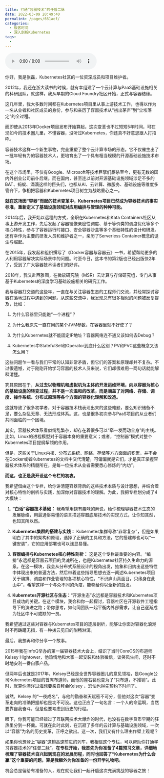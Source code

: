 ```yaml
---
title: 打通“容器技术”的任督二脉
date: 2022-03-09 20:49:40
permalink: /pages/661aef/
categories:
  - 极客时间
  - 深入剖析Kubernetes
tags:
  - 
---
```

<audio title="开篇词.打通“容器技术”的任督二脉" src="https://static001.geekbang.org/resource/audio/fd/da/fde5b177af8b243cbd34413535e72cda.mp3" controls="controls"></audio> 
<p>你好，我是张磊，Kubernetes社区的一位资深成员和项目维护者。</p>
<p>2012年，我还在浙大读书的时候，就有幸组建了一个云计算与PaaS基础设施相关的科研团队，就这样，我从早期的Cloud Foundry社区开始，正式与容器结缘。</p>
<p>这几年里，我大多数时间都在Kubernetes项目里从事上游技术工作，也得以作为一名从业者和社区成员的身份，参与和亲历了容器技术从“初出茅庐”到“尘埃落定”的全过程。</p>
<p>而即使从2013年Docker项目发布开始算起，这次变革也不过短短5年时间，可在现如今的技术圈儿里，不懂容器，没听过Kubernetes，你还真不好意思跟人打招呼。</p>
<p>容器技术这样一个新生事物，完全重塑了整个云计算市场的形态。它不仅催生出了一批年轻有为的容器技术人，更培育出了一个具有相当规模的开源基础设施技术市场。</p>
<p>在这个市场里，不仅有Google、Microsoft等技术巨擘们厮杀至今，更有无数的国内外创业公司前仆后继。而在国内，甚至连以前对开源基础设施领域涉足不多的BAT、蚂蚁、滴滴这样的巨头们，也都从AI、云计算、微服务、基础设施等维度多管齐下，争相把容器和Kubernetes项目树立为战略重心之一。</p><!-- [[[read_end]]] -->
<p><strong>就在这场因“容器”而起的技术变革中，Kubernetes项目已然成为容器技术的事实标准，重新定义了基础设施领域对应用编排与管理的种种可能。</strong></p>
<p>2014年后，我开始以远程的方式，全职在Kubernetes和Kata Containers社区从事上游开发工作，先后发起了容器镜像亲密性调度、基于等价类的调度优化等多个核心特性，参与了容器运行时接口、安全容器沙盒等多个基础特性的设计和研发。还有幸作为主要的研发人员和维护者之一，亲历了Serverless Container概念的诞生与崛起。</p>
<p>在2015年，我发起和组织撰写了《Docker容器与容器云》一书，希望帮助更多的人利用容器解决实际场景中的问题。时至今日，这本书的第2版也已经出版快2年了，受到了广大容器技术读者们的好评。</p>
<p>2018年，我又赴西雅图，在微软研究院（MSR）云计算与存储研究组，专门从事基于Kubernetes的深度学习基础设施相关的研究工作。</p>
<p>我与容器打交道的这些年，一直在与关注容器生态的工程师们交流，并经常探讨容器在落地过程中遇到的问题。从这些交流中，我发现总有很多相似的问题被反复提及，比如：</p>
<ol>
<li>
<p>为什么容器里只能跑“一个进程”？</p>
</li>
<li>
<p>为什么我原先一直在用的某个JVM参数，在容器里就不好使了？</p>
</li>
<li>
<p>为什么Kubernetes就不能固定IP地址？容器网络连不通又该如何去Debug？</p>
</li>
<li>
<p>Kubernetes中StatefulSet和Operator到底什么区别？PV和PVC这些概念又该怎么用？</p>
</li>
</ol>
<p>这些问题乍一看与我们平常的认知非常矛盾，但它们的答案和原理却并不复杂。不过很遗憾，对于刚刚开始学习容器的技术人员来说，它们却很难用一两句话就能解释清楚。</p>
<p>究其原因在于，<strong>从过去以物理机和虚拟机为主体的开发运维环境，向以容器为核心的基础设施的转变过程，并不是一次温和的改革，而是涵盖了对网络、存储、调度、操作系统、分布式原理等各个方面的容器化理解和改造。</strong></p>
<p>这就导致了很多初学者，对于容器技术栈表现出来的这些难题，要么知识储备不足，要么杂乱无章、无法形成体系。这，也是很多初次参与PaaS项目的从业者们共同面临的一个困境。</p>
<p>其实，容器技术体系看似纷乱繁杂，却存在着很多可以“牵一发而动全身”的主线。比如，Linux的进程模型对于容器本身的重要意义；或者，“控制器”模式对整个Kubernetes项目提纲挈领的作用。</p>
<p>但是，这些关于Linux内核、分布式系统、网络、存储等方方面面的积累，并不会在Docker或者Kubernetes的文档中交代清楚。可偏偏就是它们，才是真正掌握容器技术体系的精髓所在，是每一位技术从业者需要悉心修炼的“内功”。</p>
<p><strong>而这，也正是我开设这个专栏的初衷。</strong></p>
<p>我希望借由这个专栏，给你讲清楚容器背后的这些技术本质与设计思想，并结合着对核心特性的剖析与实践，加深你对容器技术的理解。为此，我把专栏划分成了4大模块：</p>
<ol>
<li>
<p><strong>“白话”容器技术基础：</strong> 我希望用饶有趣味的解说，给你梳理容器技术生态的发展脉络，用最通俗易懂的语言描述容器底层技术的实现方式，让你知其然，也知其所以然。</p>
</li>
<li>
<p><strong>Kubernetes集群的搭建与实践：</strong> Kubernetes集群号称“非常复杂”，但是如果明白了其中的架构和原理，选择了正确的工具和方法，它的搭建却也可以“一键安装”，它的应用部署也可以浅显易懂。</p>
</li>
<li>
<p><strong>容器编排与Kubernetes核心特性剖析：</strong> 这是这个专栏最重要的内容。“编排”永远都是容器云项目的灵魂所在，也是Kubernetes社区持久生命力的源泉。在这一模块，我会从分布式系统设计的视角出发，抽象和归纳出这些特性中体现出来的普遍方法，然后带着这些指导思想去逐一阐述Kubernetes项目关于编排、调度和作业管理的各项核心特性。“不识庐山真面目，只缘身在此山中”，希望这样一个与众不同的角度，能够给你以全新的启发。</p>
</li>
<li>
<p><strong>Kubernetes开源社区与生态：</strong>“开源生态”永远都是容器技术和Kubernetes项目成功的关键。在这个模块，我会和你一起探讨，容器社区在开源软件工程指导下的演进之路；带你思考，如何同团队一起平衡内外部需求，让自己逐渐成为社区中不可或缺的一员。</p>
</li>
</ol>
<p>我希望通过这些对容器与Kubernetes项目的逐层剖析，能够让你面对容器化浪潮时不再踌躇无措，有一种拨云见日的酣畅淋漓。</p>
<p>最后，我想再和你分享一个故事。</p>
<p>2015年我在InfoQ举办的第一届容器技术大会上，结识了当时CoreOS的布道师Kelsey Hightower，他热情地和大家一起安装和体验微信，谈笑风生间，还时不时地安利一番自家产品。</p>
<p>但两年后也就是2017年，Kelsey已经是全世界容器圈儿的意见领袖，是Google公司Kubernetes项目的首席布道师，而他的座右铭也变为了“只布道，不推销”。此时，就算你漂洋过海想要亲自拜会Kelsey ，恐怕也得先预约下时间了。</p>
<p>诚然，Kelsey 的“一夜成名”，与他的勤奋和天赋密不可分，但他对这次“容器”变革走向的准确把握却也是功不可没。这也正应了一句名言：一个人的命运啊，当然要靠自我奋斗，但是也要考虑到历史的行程。</p>
<p>眼下，你我可能已经错过了互联网技术大爆炸的时代，也没有在数字货币早期的狂热里分到一杯羹。可就在此时此刻，在沉寂了多年的云计算与基础设施领域，一次以“容器”为名的历史变革，正呼之欲出。这一次，我们又有什么理由作壁上观呢？</p>
<p>如果你也想登上“容器”这趟高速前进的列车，我相信这个专栏，可以帮助你打通学习容器技术的“任督二脉”。<strong>在专栏开始，我首先为你准备了4篇预习文章，详细地梳理了容器技术自兴起到现在的发展历程，同时也回答了“Kubernetes为什么会赢”这个重要的问题，算是我额外为你准备的一份开学礼物吧。</strong></p>
<p>机会总是留给有准备的人，现在就让我们一起开启这次充满挑战的容器之旅！</p>
<p></p>
